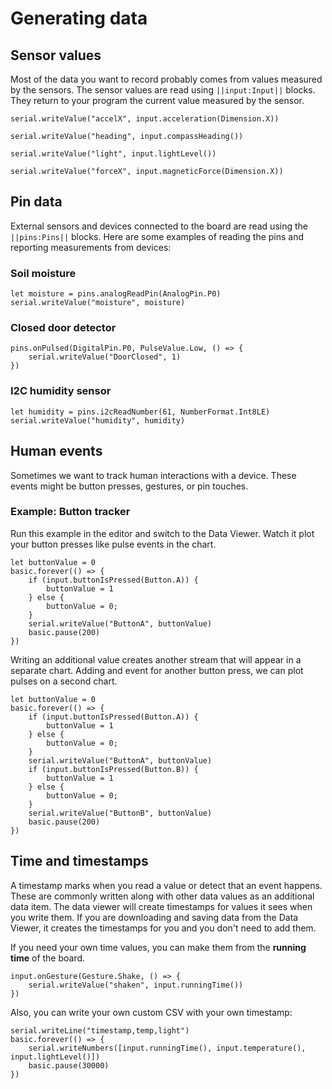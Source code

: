 # Generating data

## Sensor values

Most of the data you want to record probably comes from values measured by the sensors. The sensor values are read using `||input:Input||` blocks. They return to your program the current value measured by the sensor.

```block
serial.writeValue("accelX", input.acceleration(Dimension.X))
```

```block
serial.writeValue("heading", input.compassHeading())
```

```block
serial.writeValue("light", input.lightLevel())
```

```block
serial.writeValue("forceX", input.magneticForce(Dimension.X))
```

## Pin data

External sensors and devices connected to the board are read using the `||pins:Pins||` blocks. Here are some examples of reading the pins and reporting measurements from devices:

### Soil moisture

```block
let moisture = pins.analogReadPin(AnalogPin.P0)
serial.writeValue("moisture", moisture)
```

### Closed door detector

```block
pins.onPulsed(DigitalPin.P0, PulseValue.Low, () => {
    serial.writeValue("DoorClosed", 1)
})
```

### I2C humidity sensor

```block
let humidity = pins.i2cReadNumber(61, NumberFormat.Int8LE)
serial.writeValue("humidity", humidity)
```

## Human events

Sometimes we want to track human interactions with a device. These events might be button presses, gestures, or pin touches.

### Example: Button tracker

Run this example in the editor and switch to the Data Viewer. Watch it plot your button presses like pulse events in the chart.

```blocks
let buttonValue = 0
basic.forever(() => {
    if (input.buttonIsPressed(Button.A)) {
        buttonValue = 1
    } else {
        buttonValue = 0;
    }
    serial.writeValue("ButtonA", buttonValue)
    basic.pause(200)
})
```

Writing an additional value creates another stream that will appear in a separate chart. Adding and event for another button press, we can plot pulses on a second chart.

```blocks
let buttonValue = 0
basic.forever(() => {
    if (input.buttonIsPressed(Button.A)) {
        buttonValue = 1
    } else {
        buttonValue = 0;
    }
    serial.writeValue("ButtonA", buttonValue)
    if (input.buttonIsPressed(Button.B)) {
        buttonValue = 1
    } else {
        buttonValue = 0;
    }
    serial.writeValue("ButtonB", buttonValue)
    basic.pause(200)
})
```

## Time and timestamps

A timestamp marks when you read a value or detect that an event happens. These are commonly written along with other data values as an additional data item. The data viewer will create timestamps for values it sees when you write them. If you are downloading and saving data from the Data Viewer, it creates the timestamps for you and you don't need to add them.

If you need your own time values, you can make them from the **running time** of the board.

```block
input.onGesture(Gesture.Shake, () => {
    serial.writeValue("shaken", input.runningTime())
})
```

Also, you can write your own custom CSV with your own timestamp:

```blocks
serial.writeLine("timestamp,temp,light")
basic.forever(() => {
    serial.writeNumbers([input.runningTime(), input.temperature(), input.lightLevel()])
    basic.pause(30000)
})
```
